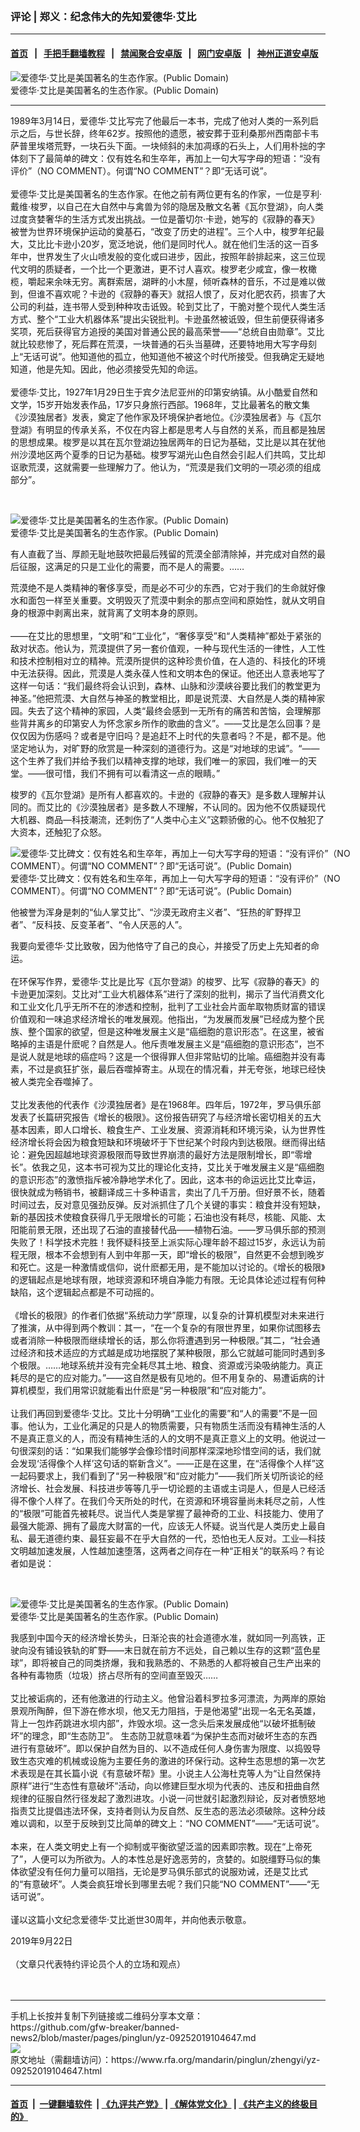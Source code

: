 ### 评论 | 郑义：纪念伟大的先知爱德华·艾比
------------------------

#### [首页](https://github.com/gfw-breaker/banned-news2/blob/master/README.md) &nbsp;&nbsp;|&nbsp;&nbsp; [手把手翻墙教程](https://github.com/gfw-breaker/guides/wiki) &nbsp;&nbsp;|&nbsp;&nbsp; [禁闻聚合安卓版](https://github.com/gfw-breaker/bn-android) &nbsp;&nbsp;|&nbsp;&nbsp; [网门安卓版](https://github.com/oGate2/oGate) &nbsp;&nbsp;|&nbsp;&nbsp; [神州正道安卓版](https://github.com/SzzdOgate/update) 



<div id="headerimg">
 <img alt="爱德华·艾比是美国著名的生态作家。(Public Domain)" src="https://www.rfa.org/mandarin/pinglun/zhengyi/yz-09252019104647.html/11.jpg/@@images/5a75d4da-82da-46ef-9b91-593bbe7fa0d7.jpeg" title="爱德华·艾比是美国著名的生态作家。(Public Domain)"/>
 <div id="headerimgcontents">
  <div id="headerimgcaption">
   <span>
    爱德华·艾比是美国著名的生态作家。(Public Domain)
   </span>
   <!-- zoomattribute -->
  </div>
  <!-- headerimgcaption -->
 </div>
 <!-- headerimagecontents -->
</div>

<hr/>
<div id="storytext">
 <div>
  <div class="slot_header">
  </div>
 </div>
 <p>
  1989年3月14日，爱德华·艾比写完了他最后一本书，完成了他对人类的一系列启示之后，与世长辞，终年62岁。按照他的遗愿，被安葬于亚利桑那州西南部卡韦萨普里埃塔荒野，一块石头下面。一块倾斜的未加凋琢的石头上，人们用朴拙的字体刻下了最简单的碑文：仅有姓名和生卒年，再加上一句大写字母的短语：“没有评价”（NO COMMENT）。何谓“NO COMMENT”？即“无话可说”。
  <br/>
  <br/>
  爱德华·艾比是美国著名的生态作家。在他之前有两位更有名的作家，一位是亨利·戴维·梭罗，以自己在大自然中与禽兽为邻的隐居及散文名著《瓦尔登湖》，向人类过度贪婪奢华的生活方式发出挑战。一位是蕾切尔·卡逊，她写的《寂静的春天》被誉为世界环境保护运动的奠基石，“改变了历史的进程”。三个人中，梭罗年纪最大，艾比比卡逊小20岁，宽泛地说，他们是同时代人。就在他们生活的这一百多年中，世界发生了火山喷发般的变化或曰进步，因此，按照年龄排起来，这三位现代文明的质疑者，一个比一个更激进，更不讨人喜欢。梭罗老少咸宜，像一枚橄榄，嚼起来余味无穷。离群索居，湖畔的小木屋，倾听森林的音乐，不过是难以做到，但谁不喜欢呢？卡逊的《寂静的春天》就招人恨了，反对化肥农药，损害了大公司的利益，连书带人受到种种攻击诋毁。轮到艾比了，干脆对整个现代人类生活方式、整个“工业大机器体系”提出尖锐批判。卡逊虽然被诋毁，但生前便获得诸多奖项，死后获得官方追授的美国对普通公民的最高荣誉——“总统自由勋章”。艾比就比较悲惨了，死后葬在荒漠，一块普通的石头当墓碑，还要特地用大写字母刻上“无话可说”。他知道他的孤立，他知道他不被这个时代所接受。但我确定无疑地知道，他是先知。因此，他必须接受先知的命运。
  <br/>
  <br/>
  爱德华·艾比，1927年1月29日生于宾夕法尼亚州的印第安纳镇。从小酷爱自然和文学，15岁开始发表作品，17岁只身旅行西部。1968年，艾比最著名的散文集《沙漠独居者》发表，奠定了他作家及环境保护者地位。《沙漠独居者》与《瓦尔登湖》有明显的传承关系，不仅在内容上都是思考人与自然的关系，而且都是独居的思想成果。梭罗是以其在瓦尔登湖边独居两年的日记为基础，艾比是以其在犹他州沙漠地区两个夏季的日记为基础。梭罗写湖光山色自然会引起人们共鸣，艾比却讴歌荒漠，这就需要一些理解力了。他认为，“荒漠是我们文明的一项必须的组成部分”。
 </p>
 <p>
  <br/>
  <div class="image-inline captioned" style="width:670px;">
   <div style="width:670px;">
    <img alt="爱德华·艾比是美国著名的生态作家。(Public Domain)" src="https://www.rfa.org/mandarin/pinglun/zhengyi/yz-09252019104647.html/ed5-670x381.jpg" title="爱德华·艾比是美国著名的生态作家。(Public Domain)"/>
   </div>
   <div class="image-caption">
    <span style="width:670px;">
     爱德华·艾比是美国著名的生态作家。(Public Domain)
    </span>
    <span class="copyright">
    </span>
   </div>
  </div>
 </p>
 <p>
  有人直截了当、厚颜无耻地鼓吹把最后残留的荒漠全部清除掉，并完成对自然的最后征服，这满足的只是工业化的需要，而不是人的需要。……
 </p>
 <p>
  荒漠绝不是人类精神的奢侈享受，而是必不可少的东西，它对于我们的生命就好像水和面包一样至关重要。文明毁灭了荒漠中剩余的那点空间和原始性，就从文明自身的根源中剥离出来，就背离了文明本身的原则。
  <br/>
  <br/>
  ——在艾比的思想里，“文明”和“工业化”，“奢侈享受”和“人类精神”都处于紧张的敌对状态。他认为，荒漠提供了另一套价值观，一种与现代生活的一律性，人工性和技术控制相对立的精神。荒漠所提供的这种珍贵价值，在人造的、科技化的环境中无法获得。因此，荒漠是人类永葆人性和文明本色的保证。他还出人意表地写了这样一句话：“我们最终将会认识到，森林、山脉和沙漠峡谷要比我们的教堂更为神圣。”他把荒漠、大自然与神圣的教堂相比，即是说荒漠、大自然是人类的精神家园。失去了这个精神的家园，人类“最终会感到一无所有的痛苦和苦恼，会理解那些背井离乡的印第安人为怀念家乡所作的歌曲的含义”。——艾比是怎么回事？是仅仅因为伤感吗？或者是守旧吗？是追赶不上时代的失意者吗？不是，都不是。他坚定地认为，对旷野的欣赏是一种深刻的道德行为。这是“对地球的忠诚”。“——这个生养了我们并给予我们以精神支撑的地球，我们唯一的家园，我们唯一的天堂。——很可惜，我们不拥有可以看清这一点的眼睛。”
 </p>
 <p>
  梭罗的《瓦尔登湖》是所有人都喜欢的。卡逊的《寂静的春天》是多数人理解并认同的。而艾比的《沙漠独居者》是多数人不理解，不认同的。因为他不仅质疑现代大机器、商品—科技潮流，还刺伤了“人类中心主义”这颗骄傲的心。他不仅触犯了大资本，还触犯了众怒。
 </p>
 <p>
  <div class="image-inline captioned" style="width:622px;">
   <div style="width:622px;">
    <img alt="爱德华·艾比碑文：仅有姓名和生卒年，再加上一句大写字母的短语：“没有评价”（NO COMMENT）。何谓“NO COMMENT”？即“无话可说”。(Public Domain)" src="https://www.rfa.org/mandarin/pinglun/zhengyi/yz-09252019104647.html/33.jpg" title="爱德华·艾比碑文：仅有姓名和生卒年，再加上一句大写字母的短语：“没有评价”（NO COMMENT）。何谓“NO COMMENT”？即“无话可说”。(Public Domain)"/>
   </div>
   <div class="image-caption">
    <span style="width:622px;">
     爱德华·艾比碑文：仅有姓名和生卒年，再加上一句大写字母的短语：“没有评价”（NO COMMENT）。何谓“NO COMMENT”？即“无话可说”。(Public Domain)
    </span>
    <span class="copyright">
    </span>
   </div>
  </div>
 </p>
 <p>
  他被誉为浑身是刺的“仙人掌艾比”、“沙漠无政府主义者”、“狂热的旷野捍卫者”、“反科技、反变革者”、“令人厌恶的人”。
 </p>
 <p>
  我要向爱德华·艾比致敬，因为他恪守了自己的良心，并接受了历史上先知者的命运。
  <br/>
  <br/>
  在环保写作界，爱德华·艾比是比写《瓦尔登湖》的梭罗、比写《寂静的春天》的卡逊更加深刻。艾比对“工业大机器体系”进行了深刻的批判，揭示了当代消费文化和工业文化几乎无所不在的渗透和控制，批判了工业社会片面牟取物质财富的错误价值观和一味追求经济增长的唯发展观。他指出，“为发展而发展”已经成为整个民族、整个国家的欲望，但是这种唯发展主义是“癌细胞的意识形态”。在这里，被省略掉的主语是什麽呢？自然是人。他斥责唯发展主义是“癌细胞的意识形态”，岂不是说人就是地球的癌症吗？这是一个很得罪人但非常贴切的比喻。癌细胞并没有毒素，不过是疯狂扩张，最后吞噬掉寄主。从现在的情况看，并无夸张，地球已经快被人类完全吞噬掉了。
  <br/>
  <br/>
  艾比发表他的代表作《沙漠独居者》是在1968年。四年后，1972年，罗马俱乐部发表了长篇研究报告《增长的极限》。这份报告研究了与经济增长密切相关的五大基本因素，即人口增长、粮食生产、工业发展、资源消耗和环境污染，认为世界性经济增长将会因为粮食短缺和环境破坏于下世纪某个时段内到达极限。继而得出结论：避免因超越地球资源极限而导致世界崩溃的最好方法是限制增长，即“零增长”。依我之见，这本书可视为艾比的理论化支持，艾比关于唯发展主义是“癌细胞的意识形态”的激愤指斥被冷静地学术化了。因此，这本书的命运远比艾比幸运，很快就成为畅销书，被翻译成三十多种语言，卖出了几千万册。但好景不长，随着时间过去，反对意见强劲反弹。反对派抓住了几个关键的事实：粮食并没有短缺，新的基因技术使粮食获得几乎无限增长的可能；石油也没有耗尽，核能、风能、太阳能前景无限，还出现了石油的直接替代品——植物石油。——罗马俱乐部的预测失败了！科学技术完胜！我怀疑科技至上派实际心理年龄不超过15岁，永远认为前程无限，根本不会想到有人到中年那一天，即“增长的极限”，自然更不会想到晚岁和死亡。这是一种激情或信仰，说什麽都无用，是不能加以讨论的。《增长的极限》的逻辑起点是地球有限，地球资源和环境自净能力有限。无论具体论述过程有何种缺陷，这个逻辑起点都是不可动摇的。
  <br/>
  <br/>
  《增长的极限》的作者们依据“系统动力学”原理，以复杂的计算机模型对未来进行了推演，从中得到两个教训：其一，“在一个复杂的有限世界里，如果你试图移去或者消除一种极限而继续增长的话，那么你将遭遇到另一种极限。”其二，“社会通过经济和技术适应的方式越是成功地摆脱了某种极限，那么它就越可能同时遇到多个极限。……地球系统并没有完全耗尽其土地、粮食、资源或污染吸纳能力。真正耗尽的是它的应对能力。”——这自然是极有见地的。但不用复杂的、易遭诟病的计算机模型，我们用常识就能看出什麽是“另一种极限”和“应对能力”。
  <br/>
  <br/>
  让我们再回到爱德华·艾比。艾比十分明确“工业化的需要”和“人的需要”不是一回事。他认为，工业化满足的只是人的物质需要，只有物质生活而没有精神生活的人不是真正意义的人，而没有精神生活的人的文明不是真正意义上的文明。他说过一句很深刻的话：“如果我们能够学会像珍惜时间那样深深地珍惜空间的话，我们就会发现‘活得像个人样’这句话的崭新含义”。——正是在这里，在“活得像个人样”这一起码要求上，我们看到了“另一种极限”和“应对能力”——我们所关切所谈论的经济增长、社会发展、科技进步等等几乎一切论题的主语或主词是人，但是人已经活得不像个人样了。在我们今天所处的时代，在资源和环境容量尚未耗尽之前，人性的“极限”可能首先被耗尽。说当代人类是掌握了最神奇的工业、科技能力、使用了最强大能源、拥有了最庞大财富的一代，应该无人怀疑。说当代是人类历史上最自私、最无道德约束、最狂妄最不在乎大自然的一代，恐怕也无人反对。工业—科技文明越加速发展，人性越加速堕落，这两者之间存在一种“正相关”的联系吗？有论者如是说：
 </p>
 <p>
  <br/>
  <div class="image-inline captioned" style="width:622px;">
   <div style="width:622px;">
    <img alt="爱德华·艾比是美国著名的生态作家。(Public Domain)" src="https://www.rfa.org/mandarin/pinglun/zhengyi/yz-09252019104647.html/22.jpg" title="爱德华·艾比是美国著名的生态作家。(Public Domain)"/>
   </div>
   <div class="image-caption">
    <span style="width:622px;">
     爱德华·艾比是美国著名的生态作家。(Public Domain)
    </span>
    <span class="copyright">
    </span>
   </div>
  </div>
 </p>
 <p>
  我感到中国今天的经济增长势头，日渐沦丧的社会道德水准，就如同一列高铁，正驶向没有铺设铁轨的旷野——末日就在前方不远处，自己赖以生存的这颗“蓝色星球”，即将被自己的同类挤爆，我和我熟悉的、不熟悉的人都将被自己生产出来的各种有毒物质（垃圾）挤占尽所有的空间直至毁灭……
  <br/>
  <br/>
  艾比被诟病的，还有他激进的行动主义。他曾沿着科罗拉多河漂流，为两岸的原始景观所陶醉，但下游在修水坝，他又无力阻挡，于是他渴望“出现一名无名英雄，背上一包炸药跳进水坝内部”，炸毁水坝。这一念头后来发展成他“以破坏抵制破坏”的理念，即“生态防卫”。 生态防卫就意味着“为保护生态而对破坏生态的东西进行有意破坏”。即以保护自然为目的、以不造成任何人身伤害为限度、以捣毁导致生态灾难的机械或设施为主要任务的激进的环保行动。这种生态思想的第一次艺术表现是在其长篇小说《有意破坏帮》里。小说主人公海杜克等人为“让自然保持原样”进行“生态性有意破坏”活动，向以修建巨型水坝为代表的、违反和扭曲自然规律的征服自然行径发起了激烈进攻。小说一问世就引起激烈辩论，反对者愤怒地指责艾比提倡违法环保，支持者则认为反自然、反生态的恶法必须破除。这种分歧难以调和，以至于反映到艾比简单的碑文上：“NO COMMENT”——“无话可说”。
  <br/>
  <br/>
  本来，在人类文明史上有一个抑制或平衡欲望泛滥的因素即宗教。现在“上帝死了”，人便可以为所欲为。人的本性总是好逸恶劳的，贪婪的。如脱缰野马似的集体欲望没有任何力量可以阻挡，无论是罗马俱乐部式的说服劝诫，还是艾比式的“有意破坏”。人类会疯狂增长到哪里去呢？我们只能“NO COMMENT”——“无话可说”。
  <br/>
  <br/>
  谨以这篇小文纪念爱德华·艾比逝世30周年，并向他表示敬意。
 </p>
 <p>
  2019年9月22日
  <br/>
  <br/>
  （文章只代表特约评论员个人的立场和观点）
  <br/>
  <br/>
  <br/>
 </p>
</div>

<hr/>
手机上长按并复制下列链接或二维码分享本文章：<br/>
https://github.com/gfw-breaker/banned-news2/blob/master/pages/pinglun/yz-09252019104647.md <br/>
<a href='https://github.com/gfw-breaker/banned-news2/blob/master/pages/pinglun/yz-09252019104647.md'><img src='https://github.com/gfw-breaker/banned-news2/blob/master/pages/pinglun/yz-09252019104647.md.png'/></a> <br/>
原文地址（需翻墙访问）：https://www.rfa.org/mandarin/pinglun/zhengyi/yz-09252019104647.html


------------------------
#### [首页](https://github.com/gfw-breaker/banned-news2/blob/master/README.md) &nbsp;|&nbsp; [一键翻墙软件](https://github.com/gfw-breaker/nogfw/blob/master/README.md) &nbsp;| [《九评共产党》](https://github.com/gfw-breaker/9ping.md/blob/master/README.md#九评之一评共产党是什么) | [《解体党文化》](https://github.com/gfw-breaker/jtdwh.md/blob/master/README.md) | [《共产主义的终极目的》](https://github.com/gfw-breaker/gczydzjmd.md/blob/master/README.md)


<img src='http://gfw-breaker.win/banned-news2/pages/pinglun/yz-09252019104647.md' width='0px' height='0px'/>